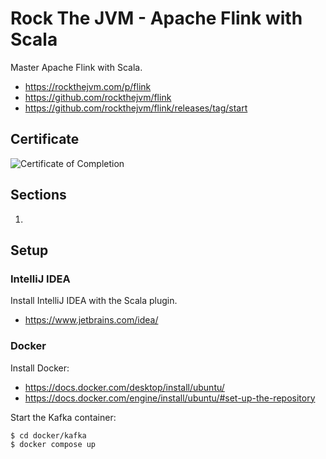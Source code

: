 # Rock The JVM - Apache Flink with Scala

Master Apache Flink with Scala.

- https://rockthejvm.com/p/flink
- https://github.com/rockthejvm/flink
- https://github.com/rockthejvm/flink/releases/tag/start

## Certificate

![Certificate of Completion](.github/certificate.png)

## Sections

1. []()

## Setup

### IntelliJ IDEA

Install IntelliJ IDEA with the Scala plugin.

- https://www.jetbrains.com/idea/

### Docker

Install Docker:

- https://docs.docker.com/desktop/install/ubuntu/
- https://docs.docker.com/engine/install/ubuntu/#set-up-the-repository

Start the Kafka container:

```bash
$ cd docker/kafka
$ docker compose up
```

